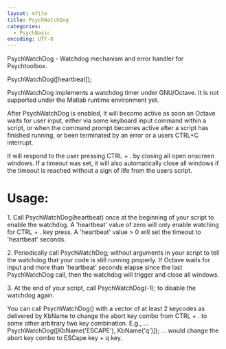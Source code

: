 ```yaml
---
layout: mfile
title: PsychWatchDog
categories:
  - PsychBasic
encoding: UTF-8
---
```


PsychWatchDog - Watchdog mechanism and error handler for Psychtoolbox.

PsychWatchDog([heartbeat]);

PsychWatchDog implements a watchdog timer under GNU/Octave. It is not
supported under the Matlab runtime environment yet.

After PsychWatchDog is enabled, it will become active as soon an Octave
waits for user input, either via some keyboard input command within a
script, or when the command prompt becomes active after a script has
finished running, or been terminated by an error or a users CTRL+C
interrupt.

It will respond to the user pressing CTRL + . by closing all open
onscreen windows. If a timeout was set, it will also automatically close
all windows if the timeout is reached without a sign of life from the
users script.

# Usage:

1\. Call PsychWatchDog(heartbeat) once at the beginning of your script to
enable the watchdog. A 'heartbeat' value of zero will only enable
watching for CTRL + . key press. A 'heartbeat' value \> 0 will set the
timeout to 'heartbeat' seconds.

2\. Periodically call PsychWatchDog; without arguments in your script to
tell the watchdog that your code is still running properly. If Octave
waits for input and more than 'heartbeat' seconds elapse since the last
PsychWatchDog call, then the watchdog will trigger and close all windows.

3\. At the end of your script, call PsychWatchDog(-1); to disable the
watchdog again.

You can call PsychWatchDog() with a vector of at least 2 keycodes as
delivered by KbName to change the abort key combo from CTRL + . to some
other arbitrary two key combination. E.g., ...
PsychWatchDog([KbName('ESCAPE'), KbName('q')]);
... would change the abort key combo to ESCape key + q key.
